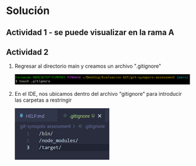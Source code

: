 # Solución

## Actividad 1 - se puede visualizar en la rama A

## Actividad 2 

1. Regresar al directorio main y creamos un archivo ".gitignore"

    ![05](./images/05.png)

2. En el IDE, nos ubicamos dentro del archivo "gitignore" para introducir las carpetas a restringir

    ![06](./images/06.png)
